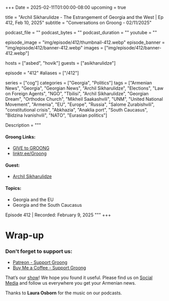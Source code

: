 +++
Date = 2025-02-11T01:00:00-08:00
upcoming = true

title = "Archil Sikharulidze - The Estrangement of Georgia and the West | Ep 412, Feb 10, 2025"
subtitle = "Conversations on Groong - 02/11/2025"

podcast_file = ""
podcast_bytes = ""
podcast_duration = ""
youtube = ""

episode_image = "img/episode/412/thumbnail-412.webp"
episode_banner = "img/episode/412/banner-412.webp"
images = ["img/episode/412/banner-412.webp"]

hosts = ["asbed", "hovik"]
guests = ["asikharulidze"]

episode = "412"
#aliases = ["/412"]

series = ["cog"]
categories = ["Georgia", "Politics"]
tags = ["Armenian News", "Georgia", "Georgian News", "Archil Sikharulidze", "Elections", "Law on Foreign Agents", "NGO", "Tbilisi", "Archil Sikharulidze", "Georgian Dream", "Orthodox Church", "Mikheil Saakashvili", "UNM", "United National Movement", "Armenia", "EU", "Europe", "Russia", "Salome Zurabishvili", "constitutional crisis", "Abkhazia", "Anaklia port", "South Caucasus", "Bidzina Ivanishvili", "NATO", "Eurasian politics"]

Description = """

#### Groong Links:
* [GIVE to GROONG](https://podcasts.groong.org/donate)
* [linktr.ee/Groong](https://linktr.ee/groong)

#### Guest:
* [Archil Sikharulidze](/guest/asikharulidze)

#### Topics:
* Georgia and the EU
* Georgia and the South Caucasus

Episode 412 | Recorded: February 9, 2025
"""
+++



# Wrap-up

### **Don't forget to support us:**
* [Patreon - Support Groong](https://www.patreon.com/ann_groong)
* [Buy Me a Coffee - Support Groong](https://www.buymeacoffee.com/groong)


That’s our [show](https://podcasts.groong.org/)! We hope you found it useful. Please find us on [Social Media](https://linktr.ee/groong) and follow us everywhere you get your Armenian news.

Thanks to **Laura Osborn** for the music on our podcasts.

